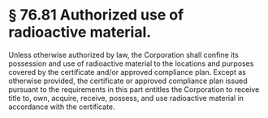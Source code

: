 # § 76.81   Authorized use of radioactive material.

Unless otherwise authorized by law, the Corporation shall confine its possession and use of radioactive material to the locations and purposes covered by the certificate and/or approved compliance plan. Except as otherwise provided, the certificate or approved compliance plan issued pursuant to the requirements in this part entitles the Corporation to receive title to, own, acquire, receive, possess, and use radioactive material in accordance with the certificate.




